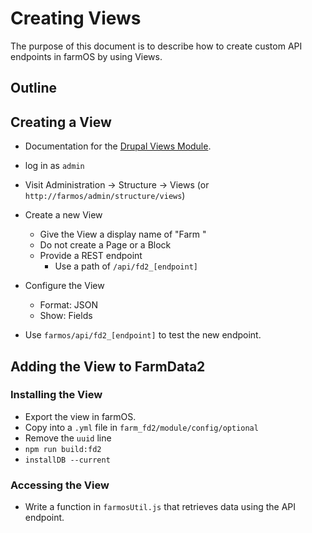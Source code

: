 # Creating Views

The purpose of this document is to describe how to create custom API endpoints in farmOS by using Views.

## Outline

## Creating a View

- Documentation for the [Drupal Views Module](https://www.drupal.org/docs/8/core/modules/views).

- log in as `admin`
- Visit Administration -> Structure -> Views (or `http://farmos/admin/structure/views`)
- Create a new View
  - Give the View a display name of "Farm <View Name>"
  - Do not create a Page or a Block
  - Provide a REST endpoint
    - Use a path of `/api/fd2_[endpoint]`
- Configure the View

  - Format: JSON
  - Show: Fields

- Use `farmos/api/fd2_[endpoint]` to test the new endpoint.

## Adding the View to FarmData2

### Installing the View

- Export the view in farmOS.
- Copy into a `.yml` file in `farm_fd2/module/config/optional`
- Remove the `uuid` line
- `npm run build:fd2`
- `installDB --current`

### Accessing the View

- Write a function in `farmosUtil.js` that retrieves data using the API endpoint.
